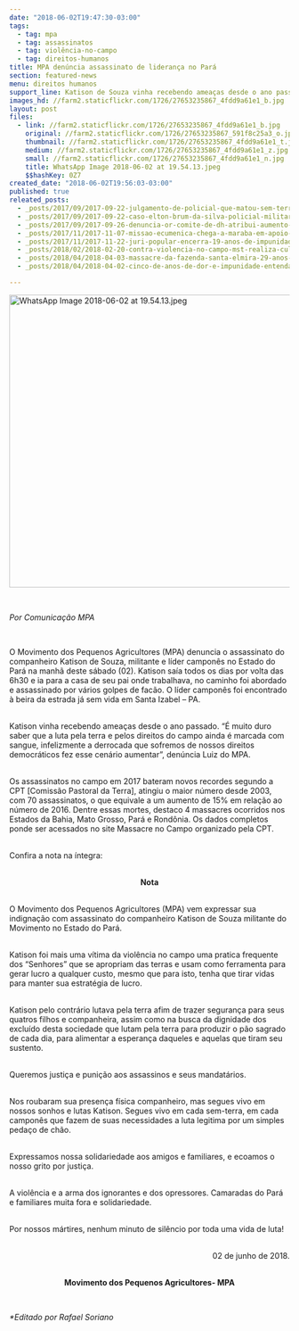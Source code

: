 ```yaml
---
date: "2018-06-02T19:47:30-03:00"
tags:
  - tag: mpa
  - tag: assassinatos
  - tag: violência-no-campo
  - tag: direitos-humanos
title: MPA denúncia assassinato de liderança no Pará
section: featured-news
menu: direitos humanos
support_line: Katison de Souza vinha recebendo ameaças desde o ano passado
images_hd: //farm2.staticflickr.com/1726/27653235867_4fdd9a61e1_b.jpg
layout: post
files:
  - link: //farm2.staticflickr.com/1726/27653235867_4fdd9a61e1_b.jpg
    original: //farm2.staticflickr.com/1726/27653235867_591f8c25a3_o.jpg
    thumbnail: //farm2.staticflickr.com/1726/27653235867_4fdd9a61e1_t.jpg
    medium: //farm2.staticflickr.com/1726/27653235867_4fdd9a61e1_z.jpg
    small: //farm2.staticflickr.com/1726/27653235867_4fdd9a61e1_n.jpg
    title: WhatsApp Image 2018-06-02 at 19.54.13.jpeg
    $$hashKey: 0Z7
created_date: "2018-06-02T19:56:03-03:00"
published: true
releated_posts:
  - _posts/2017/09/2017-09-22-julgamento-de-policial-que-matou-sem-terra-ressuscita-velhos-discursos-contra-o-mst.md
  - _posts/2017/09/2017-09-22-caso-elton-brum-da-silva-policial-militar-e-condenado-a-12-anos-de-prisao-e-a-perda-de-cargo.md
  - _posts/2017/09/2017-09-26-denuncia-or-comite-de-dh-atribui-aumento-da-violencia-no-campo-a-negligencia-do-estado.md
  - _posts/2017/11/2017-11-07-missao-ecumenica-chega-a-maraba-em-apoio-aos-camponeses-e-para-denunciar-violencia-no-campo.md
  - _posts/2017/11/2017-11-22-juri-popular-encerra-19-anos-de-impunidades-e-condena-assassinos-de-trabalhadora-rural-no-maranhao.md
  - _posts/2018/02/2018-02-20-contra-violencia-no-campo-mst-realiza-culto-ecumenico-em-memoria-de-marcio-matos.md
  - _posts/2018/04/2018-04-03-massacre-da-fazenda-santa-elmira-29-anos-de-um-marco-na-vida-do-mst.md
  - _posts/2018/04/2018-04-02-cinco-de-anos-de-dor-e-impunidade-entenda-o-caso-do-sem-terra-fabio-santos.md

---
```

<p><img alt="WhatsApp Image 2018-06-02 at 19.54.13.jpeg" height="525" src="//farm2.staticflickr.com/1726/27653235867_4fdd9a61e1_b.jpg" width="700" /></p>

<p>&nbsp;</p>

<p><em>Por Comunica&ccedil;&atilde;o MPA</em></p>

<p>&nbsp;</p>

<p>O Movimento dos Pequenos Agricultores (MPA) denuncia o assassinato do companheiro Katison de Souza, militante e l&iacute;der campon&ecirc;s no Estado do Par&aacute; na manh&atilde; deste s&aacute;bado (02). Katison sa&iacute;a todos os dias por volta das 6h30 e ia para a casa de seu pai onde trabalhava, no caminho foi abordado e assassinado por v&aacute;rios golpes de fac&atilde;o. O l&iacute;der campon&ecirc;s foi encontrado &agrave; beira da estrada j&aacute; sem vida em Santa Izabel &ndash; PA.</p>

<p><br />
Katison vinha recebendo amea&ccedil;as desde o ano passado. &ldquo;&Eacute; muito duro saber que a luta pela terra e pelos direitos do campo ainda &eacute; marcada com sangue, infelizmente a derrocada que sofremos de nossos direitos democr&aacute;ticos fez esse cen&aacute;rio aumentar&rdquo;, den&uacute;ncia Luiz do MPA.</p>

<p><br />
Os assassinatos no campo em 2017 bateram novos recordes segundo a CPT [Comiss&atilde;o Pastoral da Terra], atingiu o maior n&uacute;mero desde 2003, com 70 assassinatos, o que equivale a um aumento de 15% em rela&ccedil;&atilde;o ao n&uacute;mero de 2016. Dentre essas mortes, destaco 4 massacres ocorridos nos Estados da Bahia, Mato Grosso, Par&aacute; e Rond&ocirc;nia. Os dados completos ponde ser acessados no site Massacre no Campo organizado pela CPT.</p>

<p><br />
Confira a nota na &iacute;ntegra:</p>

<p style="text-align: center;"><br />
<strong>Nota</strong></p>

<p><br />
O Movimento dos Pequenos Agricultores (MPA) vem expressar sua indigna&ccedil;&atilde;o com assassinato do companheiro Katison de Souza militante do Movimento no Estado do Par&aacute;.</p>

<p><br />
Katison foi mais uma v&iacute;tima da viol&ecirc;ncia no campo uma pratica frequente dos &ldquo;Senhores&rdquo; que se apropriam das terras e usam como ferramenta para gerar lucro a qualquer custo, mesmo que para isto, tenha que tirar vidas para manter sua estrat&eacute;gia de lucro.</p>

<p><br />
Katison pelo contr&aacute;rio lutava pela terra afim de trazer seguran&ccedil;a para seus quatros filhos e companheira, assim como na busca da dignidade dos exclu&iacute;do desta sociedade que lutam pela terra para produzir o p&atilde;o sagrado de cada dia, para alimentar a esperan&ccedil;a daqueles e aquelas que tiram seu sustento.</p>

<p><br />
Queremos justi&ccedil;a e puni&ccedil;&atilde;o aos assassinos e seus mandat&aacute;rios.</p>

<p><br />
Nos roubaram sua presen&ccedil;a f&iacute;sica companheiro, mas segues vivo em nossos sonhos e lutas Katison. Segues vivo em cada sem-terra, em cada campon&ecirc;s que fazem de suas necessidades a luta legitima por um simples peda&ccedil;o de ch&atilde;o.</p>

<p><br />
Expressamos nossa solidariedade aos amigos e familiares, e ecoamos o nosso grito por justi&ccedil;a.</p>

<p><br />
A viol&ecirc;ncia e a arma dos ignorantes e dos opressores. Camaradas do Par&aacute; e familiares muita fora e solidariedade.</p>

<p><br />
Por nossos m&aacute;rtires, nenhum minuto de sil&ecirc;ncio por toda uma vida de luta!</p>

<p style="text-align: right;"><br />
02 de junho de 2018.</p>

<p style="text-align: center;"><br />
<strong>Movimento dos Pequenos Agricultores- MPA </strong></p>

<p>&nbsp;</p>

<p><em>*Editado por Rafael Soriano</em></p>
